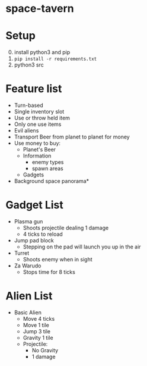 # space-tavern

# Setup

0. install python3 and pip
1. `pip install -r requirements.txt`
2. python3 src

# Feature list

* Turn-based
* Single inventory slot
* Use or throw held item
* Only one use items
* Evil aliens
* Transport Beer from planet to planet for money
* Use money to buy:
  * Planet's Beer
  * Information
    * enemy types
    * spawn areas
  * Gadgets
* Background space panorama\*

# Gadget List

* Plasma gun
  * Shoots projectile dealing 1 damage
  * 4 ticks to reload
* Jump pad block
  * Stepping on the pad will launch you up in the air
* Turret
  * Shoots enemy when in sight
* Za Warudo
  * Stops time for 8 ticks

# Alien List

* Basic Alien
  * Move 4 ticks
  * Move 1 tile
  * Jump 3 tile
  * Gravity 1 tile
  * Projectile:
    * No Gravity
    * 1 damage
